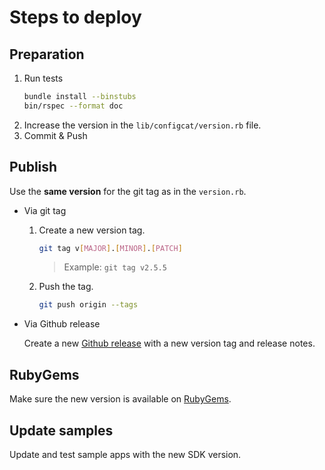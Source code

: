 # Steps to deploy
## Preparation
1. Run tests
   ```bash
   bundle install --binstubs
   bin/rspec --format doc
   ```
2. Increase the version in the `lib/configcat/version.rb` file.
3. Commit & Push
## Publish
Use the **same version** for the git tag as in the `version.rb`.
- Via git tag
    1. Create a new version tag.
       ```bash
       git tag v[MAJOR].[MINOR].[PATCH]
       ```
       > Example: `git tag v2.5.5`
    2. Push the tag.
       ```bash
       git push origin --tags
       ```
- Via Github release 

  Create a new [Github release](https://github.com/configcat/ruby-sdk/releases) with a new version tag and release notes.

## RubyGems
Make sure the new version is available on [RubyGems](https://rubygems.org/gems/configcat).

## Update samples
Update and test sample apps with the new SDK version.